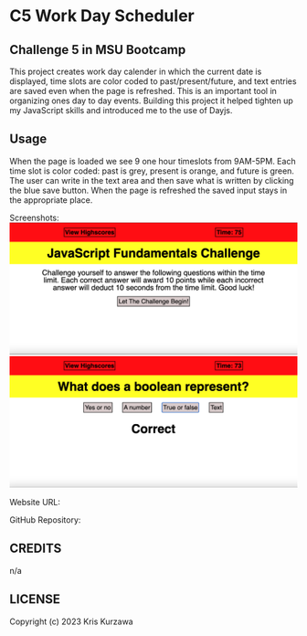 # C5 Work Day Scheduler

## Challenge 5 in MSU Bootcamp

This project creates work day calender in which the current date is displayed, time slots are color coded to past/present/future, and text entries are saved even when the page is refreshed. This is an important tool in organizing ones day to day events.  Building this project it helped tighten up my JavaScript skills and introduced me to the use of Dayjs.

## Usage

When the page is loaded we see 9 one hour timeslots from 9AM-5PM.  Each time slot is color coded: past is grey, present is orange, and future is green.  The user can write in the text area and then save what is written by clicking the blue save button.  When the page is refreshed the saved input stays in the appropriate place.

Screenshots:
![Top](https://github.com/KKurzawa/C4JavaScript-Fundamentals-Challenge/blob/main/assets/images/img1.png)
![Bottom](https://github.com/KKurzawa/C4JavaScript-Fundamentals-Challenge/blob/main/assets/images/img2.png)


Website URL: 

GitHub Repository: 

## CREDITS

n/a

## LICENSE

Copyright (c) 2023 Kris Kurzawa